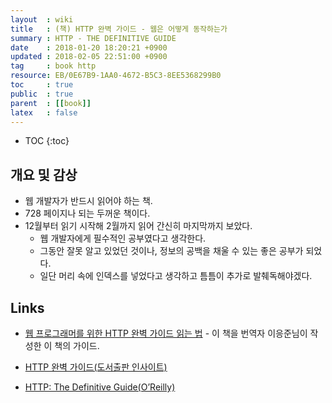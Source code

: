 ```yaml
---
layout  : wiki
title   : (책) HTTP 완벽 가이드 - 웹은 어떻게 동작하는가
summary : HTTP - THE DEFINITIVE GUIDE
date    : 2018-01-20 18:20:21 +0900
updated : 2018-02-05 22:51:00 +0900
tag     : book http
resource: EB/0E67B9-1AA0-4672-B5C3-8EE5368299B0
toc     : true
public  : true
parent  : [[book]]
latex   : false
---
```

* TOC
{:toc}

## 개요 및 감상

* 웹 개발자가 반드시 읽어야 하는 책.
* 728 페이지나 되는 두꺼운 책이다.
* 12월부터 읽기 시작해 2월까지 읽어 간신히 마지막까지 보았다.
    * 웹 개발자에게 필수적인 공부였다고 생각한다.
    * 그동안 잘못 알고 있었던 것이나, 정보의 공백을 채울 수 있는 좋은 공부가 되었다.
    * 일단 머리 속에 인덱스를 넣었다고 생각하고 틈틈이 추가로 발췌독해야겠다.

## Links

* [웹 프로그래머를 위한 HTTP 완벽 가이드 읽는 법](https://blog.npcode.com/2015/06/07/%EC%9B%B9-%ED%94%84%EB%A1%9C%EA%B7%B8%EB%9E%98%EB%A8%B8%EB%A5%BC-%EC%9C%84%ED%95%9C-http-%EC%99%84%EB%B2%BD-%EA%B0%80%EC%9D%B4%EB%93%9C-%EC%9D%BD%EB%8A%94-%EB%B2%95/ ) - 이 책을 번역자 이응준님이 작성한 이 책의 가이드.

* [HTTP 완벽 가이드(도서출판 인사이트)](http://www.insightbook.co.kr/book/programming-insight/http-the-definitive-guide)
* [HTTP: The Definitive Guide(O’Reilly)](http://shop.oreilly.com/product/9781565925090.do )
